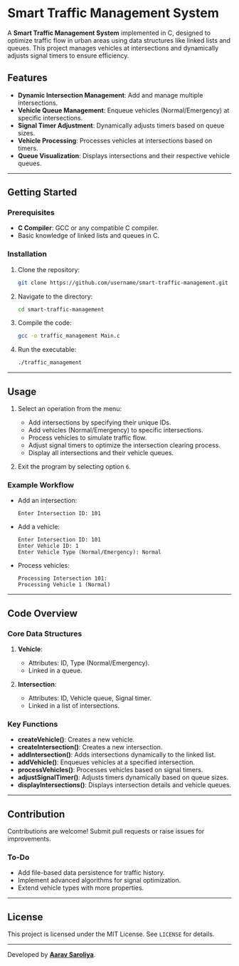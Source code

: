 # Smart Traffic Management System

A **Smart Traffic Management System** implemented in C, designed to optimize traffic flow in urban areas using data structures like linked lists and queues. This project manages vehicles at intersections and dynamically adjusts signal timers to ensure efficiency.

## Features
- **Dynamic Intersection Management**: Add and manage multiple intersections.
- **Vehicle Queue Management**: Enqueue vehicles (Normal/Emergency) at specific intersections.
- **Signal Timer Adjustment**: Dynamically adjusts timers based on queue sizes.
- **Vehicle Processing**: Processes vehicles at intersections based on timers.
- **Queue Visualization**: Displays intersections and their respective vehicle queues.

---

## Getting Started

### Prerequisites
- **C Compiler**: GCC or any compatible C compiler.
- Basic knowledge of linked lists and queues in C.

### Installation
1. Clone the repository:
   ```bash
   git clone https://github.com/username/smart-traffic-management.git
   ```
2. Navigate to the directory:
   ```bash
   cd smart-traffic-management
   ```
3. Compile the code:
   ```bash
   gcc -o traffic_management Main.c
   ```

4. Run the executable:
   ```bash
   ./traffic_management
   ```

---

## Usage
1. Select an operation from the menu:
   - Add intersections by specifying their unique IDs.
   - Add vehicles (Normal/Emergency) to specific intersections.
   - Process vehicles to simulate traffic flow.
   - Adjust signal timers to optimize the intersection clearing process.
   - Display all intersections and their vehicle queues.

2. Exit the program by selecting option `6`.

### Example Workflow
- Add an intersection:
  ```
  Enter Intersection ID: 101
  ```
- Add a vehicle:
  ```
  Enter Intersection ID: 101
  Enter Vehicle ID: 1
  Enter Vehicle Type (Normal/Emergency): Normal
  ```
- Process vehicles:
  ```
  Processing Intersection 101:
  Processing Vehicle 1 (Normal)
  ```

---

## Code Overview

### Core Data Structures
1. **Vehicle**:
   - Attributes: ID, Type (Normal/Emergency).
   - Linked in a queue.

2. **Intersection**:
   - Attributes: ID, Vehicle queue, Signal timer.
   - Linked in a list of intersections.

### Key Functions
- **createVehicle()**: Creates a new vehicle.
- **createIntersection()**: Creates a new intersection.
- **addIntersection()**: Adds intersections dynamically to the linked list.
- **addVehicle()**: Enqueues vehicles at a specified intersection.
- **processVehicles()**: Processes vehicles based on signal timers.
- **adjustSignalTimer()**: Adjusts timers dynamically based on queue sizes.
- **displayIntersections()**: Displays intersection details and vehicle queues.

---

## Contribution
Contributions are welcome! Submit pull requests or raise issues for improvements.

### To-Do
- Add file-based data persistence for traffic history.
- Implement advanced algorithms for signal optimization.
- Extend vehicle types with more properties.

---

## License
This project is licensed under the MIT License. See `LICENSE` for details.

---

Developed by **[Aarav Saroliya](https://github.com/Aarav1611)**.

